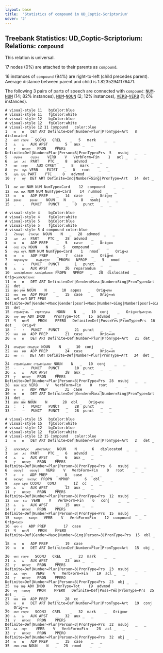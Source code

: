```yaml
---
layout: base
title:  'Statistics of compound in UD_Coptic-Scriptorium'
udver: '2'
---
```


## Treebank Statistics: UD_Coptic-Scriptorium: Relations: `compound`

This relation is universal.

17 nodes (0%) are attached to their parents as `compound`.

16 instances of `compound` (94%) are right-to-left (child precedes parent).
Average distance between parent and child is 1.82352941176471.

The following 3 pairs of parts of speech are connected with `compound`: <tt><a href="cop_scriptorium-pos-NUM.html">NUM</a></tt>-<tt><a href="cop_scriptorium-pos-NUM.html">NUM</a></tt> (14; 82% instances), <tt><a href="cop_scriptorium-pos-NUM.html">NUM</a></tt>-<tt><a href="cop_scriptorium-pos-NOUN.html">NOUN</a></tt> (2; 12% instances), <tt><a href="cop_scriptorium-pos-VERB.html">VERB</a></tt>-<tt><a href="cop_scriptorium-pos-VERB.html">VERB</a></tt> (1; 6% instances).


~~~ conllu
# visual-style 11	bgColor:blue
# visual-style 11	fgColor:white
# visual-style 12	bgColor:blue
# visual-style 12	fgColor:white
# visual-style 12 11 compound	color:blue
1	ⲛ	ⲡ	DET	ART	Definite=Def|Number=Plur|PronType=Art	8	dislocated	_	_
2	ⲉⲛⲧ	ⲉⲧⲉⲣⲉ	SCONJ	CREL	_	5	mark	_	_
3	ⲁ	ⲁ	AUX	APST	_	5	aux	_	_
4	ⲩ	ⲛⲧⲟⲟⲩ	PRON	PPERS	Definite=Def|Number=Plur|Person=3|PronType=Prs	5	nsubj	_	_
5	ⲟⲩⲱⲙ	ⲟⲩⲱⲙ	VERB	V	VerbForm=Fin	1	acl	_	_
6	ⲇⲉ	ⲇⲉ	PART	PTC	_	8	advmod	_	_
7	ⲛⲉ	ⲛⲉⲣⲉ	AUX	CPRET	_	8	mark	_	_
8	ⲩⲛ	ⲟⲩⲛ	VERB	EXIST	_	0	root	_	_
9	ⲁⲣⲁ	ⲁⲣⲁ	PART	PTC	_	8	advmod	_	_
10	ⲩ	ⲟⲩ	DET	ART	Definite=Ind|Number=Sing|PronType=Art	14	det	_	_
11	ϭⲓⲥ	ϭⲓⲥ	NUM	NUM	NumType=Card	12	compound	_	_
12	ⲧⲃⲁ	ⲧⲃⲁ	NUM	NUM	NumType=Card	14	nummod	_	_
13	ⲛ	ⲛ	ADP	PREP	_	14	case	_	Orig=ⲣ
14	ⲣⲱⲙⲉ	ⲣⲱⲙⲉ	NOUN	N	_	8	nsubj	_	_
15	.	.	PUNCT	PUNCT	_	8	punct	_	_

~~~


~~~ conllu
# visual-style 4	bgColor:blue
# visual-style 4	fgColor:white
# visual-style 5	bgColor:blue
# visual-style 5	fgColor:white
# visual-style 5 4 compound	color:blue
1	ϩⲧⲟⲟⲩⲉ	ϩⲧⲟⲟⲩⲉ	NOUN	N	_	28	advmod	_	_
2	ⲇⲉ	ⲇⲉ	PART	PTC	_	28	advmod	_	_
3	ⲛ	ⲛ	ADP	PREP	_	5	case	_	Orig=ⲛ̄
4	ⲥⲟⲩ	ⲥⲟⲩ	NOUN	N	_	5	compound	_	_
5	ⲟⲩⲁ	ⲟⲩⲁ	NUM	NUM	NumType=Card	1	nmod	_	Orig=ⲁ̄
6	ⲙ	ⲛ	ADP	PREP	_	7	case	_	Orig=ⲙ̄
7	ⲡⲁⲣⲙⲟⲩⲧⲉ	ⲡⲁⲣⲙⲟⲩⲧⲉ	PROPN	NPROP	_	5	nmod	_	_
8	·	·	PUNCT	PUNCT	_	1	punct	_	_
9	ⲁ	ⲁ	AUX	APST	_	26	reparandum	_	_
10	ⲇⲓⲟⲕⲗⲏϯⲁⲛⲟⲥ	ⲇⲓⲟⲕⲗⲏϯⲁⲛⲟⲥ	PROPN	NPROP	_	28	dislocated	_	Orig=ⲇⲓⲟ̄ⲕⲗⲏϯⲁⲛⲟⲥ
11	ⲡ	ⲡ	DET	ART	Definite=Def|Gender=Masc|Number=Sing|PronType=Art	12	det	_	_
12	ⲣⲣⲟ	ⲣⲣⲟ	NOUN	N	_	10	appos	_	Orig=ⲣ̄ⲣⲟ
13	ⲙⲛ	ⲙⲛ	ADP	PREP	_	15	case	_	Orig=ⲙⲛ̄
14	ⲡⲉϥ	ⲡⲉϥ	DET	PPOS	Definite=Def|Gender=Masc|Gender[psor]=Masc|Number=Sing|Number[psor]=Sing|Person=3|Poss=Yes|PronType=Prs	15	det	_	_
15	ⲥⲧⲣⲁⲧⲉⲩⲙⲁ	ⲥⲧⲣⲁⲧⲉⲩⲙⲁ	NOUN	N	_	10	conj	_	Orig=ⲥϯⲣⲁⲧⲉⲩⲙⲁ
16	ⲧⲏⲣ	ⲧⲏⲣ	ADV	IMOD	PronType=Tot	15	advmod	_	_
17	ϥ	ⲛⲧⲟϥ	PRON	PPERO	Definite=Def|Poss=Yes|PronType=Prs	16	det	_	Orig=ϥ̄
18	·	·	PUNCT	PUNCT	_	21	punct	_	_
19	ⲙⲛ	ⲙⲛ	ADP	PREP	_	21	case	_	Orig=ⲙⲛ̄
20	ⲛ	ⲡ	DET	ART	Definite=Def|Number=Plur|PronType=Art	21	det	_	_
21	ⲉⲡⲁⲣⲭⲟⲥ	ⲉⲡⲁⲣⲭⲟⲥ	NOUN	N	_	10	conj	_	_
22	ⲙⲛ	ⲙⲛ	ADP	PREP	_	24	case	_	Orig=ⲙⲛ̄
23	ⲛⲉ	ⲡ	DET	ART	Definite=Def|Number=Plur|PronType=Art	24	det	_	_
24	ⲥⲧⲣⲁⲧⲏⲗⲁⲧⲏⲥ	ⲥⲧⲣⲁⲧⲏⲗⲁⲧⲏⲥ	NOUN	N	_	10	conj	_	_
25	·	·	PUNCT	PUNCT	_	10	punct	_	_
26	ⲁ	ⲁ	AUX	APST	_	28	aux	_	_
27	ⲩ	ⲛⲧⲟⲟⲩ	PRON	PPERS	Definite=Def|Number=Plur|Person=3|PronType=Prs	28	nsubj	_	_
28	ⲃⲱⲕ	ⲃⲱⲕ	VERB	V	VerbForm=Fin	0	root	_	_
29	ⲉ	ⲉ	ADP	PREP	_	31	case	_	_
30	ⲡ	ⲡ	DET	ART	Definite=Def|Gender=Masc|Number=Sing|PronType=Art	31	det	_	_
31	ⲣⲡⲉ	ⲣⲡⲉ	NOUN	N	_	28	obl	_	Orig=ⲣ̄ⲡⲉ
32	:	:	PUNCT	PUNCT	_	28	punct	_	_
33	—	—	PUNCT	PUNCT	_	28	punct	_	_

~~~


~~~ conllu
# visual-style 15	bgColor:blue
# visual-style 15	fgColor:white
# visual-style 12	bgColor:blue
# visual-style 12	fgColor:white
# visual-style 12 15 compound	color:blue
1	ⲛ	ⲡ	DET	ART	Definite=Def|Number=Plur|PronType=Art	2	det	_	_
2	ⲁⲡⲟⲥⲧⲟⲗⲟⲥ	ⲁⲡⲟⲥⲧⲟⲗⲟⲥ	NOUN	N	_	6	dislocated	_	_
3	ⲇⲉ	ⲇⲉ	PART	PTC	_	6	advmod	_	_
4	ⲁ	ⲁ	AUX	APST	_	6	aux	_	_
5	ⲩ	ⲛⲧⲟⲟⲩ	PRON	PPERS	Definite=Def|Number=Plur|Person=3|PronType=Prs	6	nsubj	_	_
6	ⲥⲱⲟⲩϩ	ⲥⲱⲟⲩϩ	VERB	V	VerbForm=Fin	0	root	_	_
7	ⲉ	ⲉ	ADP	PREP	_	8	case	_	_
8	ⲓⲏⲥⲟⲩⲥ	ⲓⲏⲥⲟⲩⲥ	PROPN	NPROP	_	6	obl	_	_
9	ⲁⲩⲱ	ⲁⲩⲱ	CCONJ	CONJ	_	12	cc	_	_
10	ⲁ	ⲁ	AUX	APST	_	12	aux	_	_
11	ⲩ	ⲛⲧⲟⲟⲩ	PRON	PPERS	Definite=Def|Number=Plur|Person=3|PronType=Prs	12	nsubj	_	_
12	ϫⲱ	ϫⲱ	VERB	V	VerbForm=Fin	6	conj	_	_
13	ⲁ	ⲁ	AUX	APST	_	15	aux	_	_
14	ⲩ	ⲛⲧⲟⲟⲩ	PRON	PPERS	Definite=Def|Number=Plur|Person=3|PronType=Prs	15	nsubj	_	_
15	ⲧⲁⲟⲩⲟ	ⲧⲁⲟⲩⲟ	VERB	V	VerbForm=Fin	12	compound	_	Orig=ⲧⲁⲩⲟ
16	ⲉⲣⲟ	ⲉ	ADP	PREP	_	17	case	_	_
17	ϥ	ⲛⲧⲟϥ	PRON	PPERO	Definite=Def|Gender=Masc|Number=Sing|Person=3|PronType=Prs	15	obl	_	_
18	ⲛ	ⲛ	ADP	PREP	_	19	case	_	_
19	ⲛ	ⲡ	DET	ART	Definite=Def|Number=Plur|PronType=Art	15	obj	_	_
20	ⲉⲛⲧ	ⲉⲧⲉⲣⲉ	SCONJ	CREL	_	23	mark	_	_
21	ⲁ	ⲁ	AUX	APST	_	23	aux	_	_
22	ⲩ	ⲛⲧⲟⲟⲩ	PRON	PPERS	Definite=Def|Number=Plur|Person=3|PronType=Prs	23	nsubj	_	_
23	ⲁⲁ	ⲉⲓⲣⲉ	VERB	V	VerbForm=Fin	19	acl	_	_
24	ⲩ	ⲛⲧⲟⲟⲩ	PRON	PPERO	Definite=Def|Number=Plur|Person=3|PronType=Prs	23	obj	_	_
25	ⲧⲏⲣ	ⲧⲏⲣ	ADV	IMOD	PronType=Tot	19	advmod	_	_
26	ⲟⲩ	ⲛⲧⲟⲟⲩ	PRON	PPERO	Definite=Def|Poss=Yes|PronType=Prs	25	det	_	_
27	ⲙⲛ	ⲙⲛ	ADP	PREP	_	28	cc	_	_
28	ⲛ	ⲡ	DET	ART	Definite=Def|Number=Plur|PronType=Art	19	conj	_	Orig=ⲛⲉ
29	ⲉⲛⲧ	ⲉⲧⲉⲣⲉ	SCONJ	CREL	_	32	mark	_	Orig=ⲛⲧ
30	ⲁ	ⲁ	AUX	APST	_	32	aux	_	_
31	ⲩ	ⲛⲧⲟⲟⲩ	PRON	PPERS	Definite=Def|Number=Plur|Person=3|PronType=Prs	32	nsubj	_	_
32	ⲁⲁ	ⲉⲓⲣⲉ	VERB	V	VerbForm=Fin	28	acl	_	_
33	ⲩ	ⲛⲧⲟⲟⲩ	PRON	PPERO	Definite=Def|Number=Plur|Person=3|PronType=Prs	32	obj	_	_
34	ⲛ	ⲛ	ADP	PREP	_	35	case	_	_
35	ⲥⲃⲱ	ⲥⲃⲱ	NOUN	N	_	28	nmod	_	_

~~~


